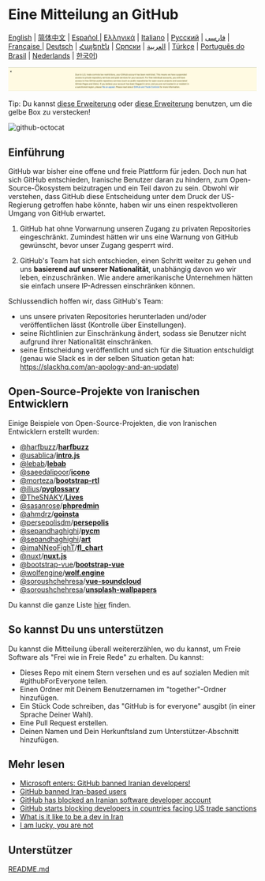 # Eine Mitteilung an GitHub

[English](./README.md) | [简体中文](./README-CN.md) | [Español ](./README-ES.md) | [Ελληνικά](./README-GR.md) | [Italiano](./README-IT.md) | [Русский](./README-RU.md) | [فارسی](./README-PER.md) | [Française ](./README-FR.md) | [Deutsch](./README-DE.md) | [Հայերէն](./README-HY.md) | [Српски](./README-SR.md) | [العربية](./README-AR.md) | [Türkçe](./README-TR.md) | [Português do Brasil](./README-PT-BR.md) | [Nederlands](./README-NL.md) | [한국어](./README-KO.md))

![alt text](./message.png)

Tip: Du kannst [diese Erweiterung](https://github.com/JafarAkhondali/remove-github-restrictions-message) oder [diese Erweiterung](https://github.com/MohamadKh75/ShutHub) benutzen, um die gelbe Box zu verstecken!

![github-octocat](https://user-images.githubusercontent.com/12782371/62160824-168f5000-b32a-11e9-858b-e196b913d17b.png)

## Einführung

GitHub war bisher eine offene und freie Plattform für jeden. Doch nun hat sich GitHub entschieden, Iranische Benutzer daran zu hindern, zum Open-Source-Ökosystem beizutragen und ein Teil davon zu sein. Obwohl wir verstehen, dass GitHub diese Entscheidung unter dem Druck der US-Regierung getroffen habe könnte, haben wir uns einen respektvolleren Umgang von GitHub erwartet.

1. GitHub hat ohne Vorwarnung unseren Zugang zu privaten Repositories eingeschränkt. Zumindest hätten wir uns eine Warnung von GitHub gewünscht, bevor unser Zugang gesperrt wird.

2. GitHub's Team hat sich entschieden, einen Schritt weiter zu gehen und uns **basierend auf unserer Nationalität**, unabhängig davon wo wir leben, einzuschränken. Wie andere amerikanische Unternehmen hätten sie einfach unsere IP-Adressen einschränken können.

Schlussendlich hoffen wir, dass GitHub's Team:

- uns unsere privaten Repositories herunterladen und/oder veröffentlichen lässt (Kontrolle über Einstellungen).
- seine Richtlinien zur Einschränkung ändert, sodass sie Benutzer nicht aufgrund ihrer Nationalität einschränken.
- seine Entscheidung veröffentlicht und sich für die Situation entschuldigt (genau wie Slack es in der selben Situation getan hat: https://slackhq.com/an-apology-and-an-update)

## Open-Source-Projekte von Iranischen Entwicklern

Einige Beispiele von Open-Source-Projekten, die von Iranischen Entwicklern erstellt wurden:

- [@harfbuzz](https://github.com/harfbuzz)/[**harfbuzz**](https://github.com/harfbuzz/harfbuzz)
- [@usablica](https://github.com/usablica)/[**intro.js**](https://github.com/usablica/intro.js)
- [@lebab](https://github.com/lebab)/[**lebab**](https://github.com/lebab/lebab)
- [@saeedalipoor](https://github.com/saeedalipoor)/[**icono**](https://github.com/saeedalipoor/icono)
- [@morteza](https://github.com/morteza)/[**bootstrap-rtl**](https://github.com/morteza/bootstrap-rtl)
- [@ilius](https://github.com/ilius)/[**pyglossary**](https://github.com/ilius/pyglossary)
- [@TheSNAKY](https://github.com/TheSNAKY)/[**Lives**](https://github.com/TheSNAKY/Lives)
- [@sasanrose](https://github.com/sasanrose)/[**phpredmin**](https://github.com/sasanrose/phpredmin)
- [@ahmdrz](https://github.com/ahmdrz)/[**goinsta**](https://github.com/ahmdrz/goinsta)
- [@persepolisdm](https://github.com/persepolisdm)/[**persepolis**](https://github.com/persepolisdm/persepolis)
- [@sepandhaghighi](https://github.com/sepandhaghighi)/[**pycm**](https://github.com/sepandhaghighi/pycm)
- [@sepandhaghighi](https://github.com/sepandhaghighi)/[**art**](https://github.com/sepandhaghighi/art)
- [@imaNNeoFighT](https://github.com/imaNNeoFighT)/[**fl_chart**](https://github.com/imaNNeoFighT/fl_chart)
- [@nuxt](https://github.com/nuxt)/[**nuxt.js**](https://github.com/nuxt/nuxt.js)
- [@bootstrap-vue](https://github.com/bootstrap-vue)/[**bootstrap-vue**](https://github.com/bootstrap-vue/bootstrap-vue)
- [@wolfengine](https://github.com/wolfengine)/[**wolf.engine**](https://github.com/wolfengine/wolf.engine)
- [@soroushchehresa](https://github.com/soroushchehresa)/[**vue-soundcloud**](https://github.com/soroushchehresa/vue-soundcloud)
- [@soroushchehresa](https://github.com/soroushchehresa)/[**unsplash-wallpapers**](https://github.com/soroushchehresa/unsplash-wallpapers)

Du kannst die ganze Liste [hier](https://github.com/mohebifar/made-in-iran) finden.

## So kannst Du uns unterstützen

Du kannst die Mitteilung überall weitererzählen, wo du kannst, um Freie Software als "Frei wie in Freie Rede" zu erhalten.
Du kannst:

- Dieses Repo mit einem Stern versehen und es auf sozialen Medien mit #githubForEveryone teilen.
- Einen Ordner mit Deinem Benutzernamen im "together"-Ordner hinzufügen.
- Ein Stück Code schreiben, das "GitHub is for everyone" ausgibt (in einer Sprache Deiner Wahl).
- Eine Pull Request erstellen.
- Deinen Namen und Dein Herkunftsland zum Unterstützer-Abschnitt hinzufügen.

## Mehr lesen

- [Microsoft enters: GitHub banned Iranian developers!](https://medium.com/@d.aliyamini/microsoft-enters-github-banned-iranian-developers-843f7c60a146)
- [GitHub banned Iran-based users](https://financialtribune.com/articles/sci-tech/99111/github-bans-iran-based-users)
- [GitHub has blocked an Iranian software developer account](https://hub.packtpub.com/github-has-blocked-an-iranian-software-developers-account)
- [GitHub starts blocking developers in countries facing US trade sanctions](https://www.zdnet.com/article/github-starts-blocking-developers-in-countries-facing-us-trade-sanctions)
- [What is it like to be a dev in Iran](https://shahinsorkh.ir/2019/07/20/how-is-it-like-to-be-a-dev-in-iran)
- [I am lucky, you are not](https://dev.to/jeromegamez/i-am-lucky-you-are-not-2eco)

## Unterstützer

[README.md](README.md#supporters)
